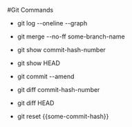 #Git Commands

<!--show git commits in one line  -->
* git log --oneline --graph

<!--shows not linear version working locally and merging  -->
* git merge --no-ff some-branch-name

<!--display changes in commit  -->
* git show commit-hash-number

 <!--show changes in most recent commit  -->
* git show HEAD

<!--adds new staged files/file into recent commit  -->
* git commit --amend

 <!--show changes in most recent commit  -->
* git diff commit-hash-number

<!--adds new staged files/file into recent commit  -->
* git diff HEAD

<!-- Return to a particular point in history. All changes made after this commit are moved “not yet staged for commit” stage. Meaning you would have to run git add . and git commit to add them back in. -->
* git reset {{some-commit-hash}}
